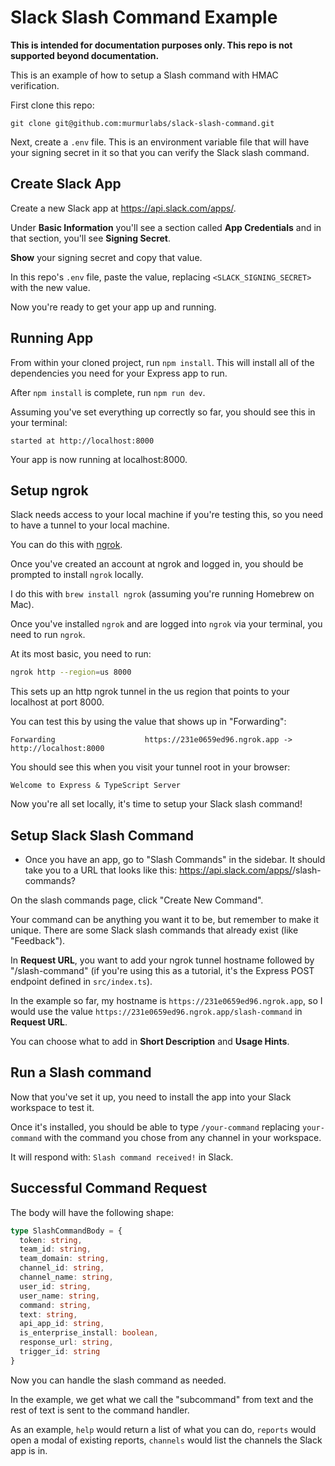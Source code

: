 # Slack Slash Command Example

**This is intended for documentation purposes only. This repo is not supported beyond documentation.**

This is an example of how to setup a Slash command with HMAC verification.

First clone this repo:
```
git clone git@github.com:murmurlabs/slack-slash-command.git
```

Next, create a `.env` file. This is an environment variable file that will have your signing secret in it so that you can verify the Slack slash command.

## Create Slack App

Create a new Slack app at https://api.slack.com/apps/.

Under **Basic Information** you'll see a section called **App Credentials** and in that section, you'll see **Signing Secret**.

**Show** your signing secret and copy that value.

In this repo's `.env` file, paste the value, replacing `<SLACK_SIGNING_SECRET>` with the new value.

Now you're ready to get your app up and running.


## Running App

From within your cloned project, run `npm install`. This will install all of the dependencies you need for your Express app to run.

After `npm install` is complete, run `npm run dev`. 

Assuming you've set everything up correctly so far, you should see this in your terminal:

```
started at http://localhost:8000
```

Your app is now running at localhost:8000.

## Setup ngrok

Slack needs access to your local machine if you're testing this, so you need to have a tunnel to your local machine.

You can do this with [ngrok](https://ngrok.com).

Once you've created an account at ngrok and logged in, you should be prompted to install `ngrok` locally.

I do this with `brew install ngrok` (assuming you're running Homebrew on Mac).

Once you've installed `ngrok` and are logged into `ngrok` via your terminal, you need to run `ngrok`.

At its most basic, you need to run:

```sh
ngrok http --region=us 8000
```

This sets up an http ngrok tunnel in the us region that points to your localhost at port 8000.

You can test this by using the value that shows up in "Forwarding":

```
Forwarding                    https://231e0659ed96.ngrok.app -> http://localhost:8000
```

You should see this when you visit your tunnel root in your browser:

```
Welcome to Express & TypeScript Server
```

Now you're all set locally, it's time to setup your Slack slash command!

## Setup Slack Slash Command

- Once you have an app, go to "Slash Commands" in the sidebar. It should take you to a URL that looks like this: https://api.slack.com/apps/<YOUR APP ID>/slash-commands?

On the slash commands page, click "Create New Command".

Your command can be anything you want it to be, but remember to make it unique. There are some Slack slash commands that already exist (like "Feedback").

In **Request URL**, you want to add your ngrok tunnel hostname followed by "/slash-command" (if you're using this as a tutorial, it's the Express POST endpoint defined in `src/index.ts`).

In the example so far, my hostname is `https://231e0659ed96.ngrok.app`, so I would use the value `https://231e0659ed96.ngrok.app/slash-command` in **Request URL**.

You can choose what to add in **Short Description** and **Usage Hints**. 

## Run a Slash command

Now that you've set it up, you need to install the app into your Slack workspace to test it.

Once it's installed, you should be able to type `/your-command` replacing `your-command` with the command you chose from any channel in your workspace.

It will respond with: `Slash command received!` in Slack.

## Successful Command Request

The body will have the following shape:

```ts
type SlashCommandBody = {
  token: string,
  team_id: string,
  team_domain: string,
  channel_id: string,
  channel_name: string,
  user_id: string,
  user_name: string,
  command: string,
  text: string,
  api_app_id: string,
  is_enterprise_install: boolean, 
  response_url: string,
  trigger_id: string
}
```

Now you can handle the slash command as needed.

In the example, we get what we call the "subcommand" from text and the rest of text is sent to the command handler.

As an example, `help` would return a list of what you can do, `reports` would open a modal of existing reports, `channels` would list the channels the Slack app is in.